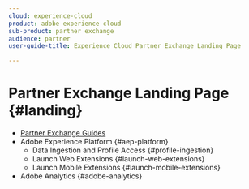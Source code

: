 ```yaml
---
cloud: experience-cloud
product: adobe experience cloud
sub-product: partner exchange
audience: partner
user-guide-title: Experience Cloud Partner Exchange Landing Page

---
```


# Partner Exchange Landing Page {#landing}

+ [Partner Exchange Guides](overview.md)
+ Adobe Experience Platform {#aep-platform}
  + Data Ingestion and Profile Access {#profile-ingestion}
  + Launch Web Extensions {#launch-web-extensions}
  + Launch Mobile Extensions {#launch-mobile-extensions}
+ Adobe Analytics {#adobe-analytics}

